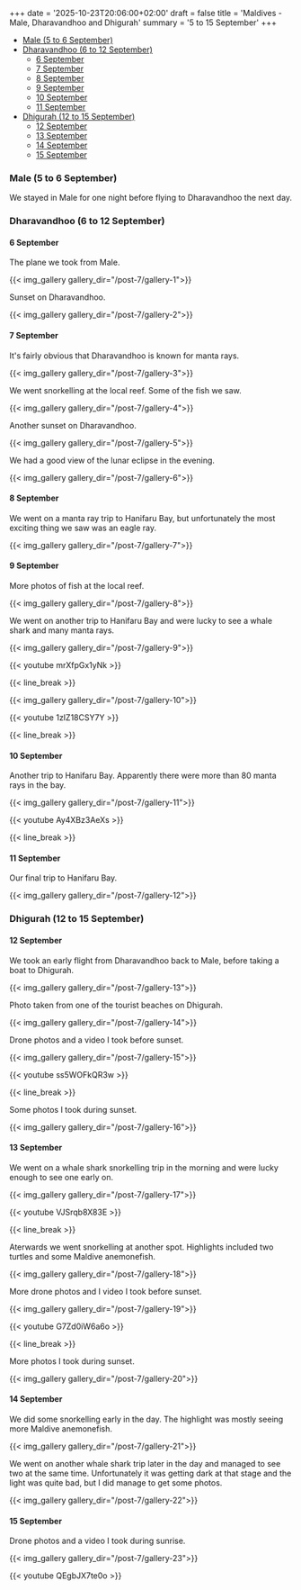 +++
date = '2025-10-23T20:06:00+02:00'
draft = false
title = 'Maldives - Male, Dharavandhoo and Dhigurah'
summary = '5 to 15 September'
+++

- [Male (5 to 6 September)](#male-5-to-6-september)
- [Dharavandhoo (6 to 12 September)](#dharavandhoo-6-to-12-september)
  - [6 September](#6-september)
  - [7 September](#7-september)
  - [8 September](#8-september)
  - [9 September](#9-september)
  - [10 September](#10-september)
  - [11 September](#11-september)
- [Dhigurah (12 to 15 September)](#dhigurah-12-to-15-september)
  - [12 September](#12-september)
  - [13 September](#13-september)
  - [14 September](#14-september)
  - [15 September](#15-september)

### Male (5 to 6 September)

We stayed in Male for one night before flying to Dharavandhoo the next day.

### Dharavandhoo (6 to 12 September)

#### 6 September

The plane we took from Male.

{{< img_gallery gallery_dir="/post-7/gallery-1">}}

Sunset on Dharavandhoo.

{{< img_gallery gallery_dir="/post-7/gallery-2">}}

#### 7 September

It's fairly obvious that Dharavandhoo is known for manta rays.

{{< img_gallery gallery_dir="/post-7/gallery-3">}}

We went snorkelling at the local reef. Some of the fish we saw.

{{< img_gallery gallery_dir="/post-7/gallery-4">}}

Another sunset on Dharavandhoo.

{{< img_gallery gallery_dir="/post-7/gallery-5">}}

We had a good view of the lunar eclipse in the evening.

{{< img_gallery gallery_dir="/post-7/gallery-6">}}

#### 8 September

We went on a manta ray trip to Hanifaru Bay, but unfortunately the most exciting thing we saw was an eagle ray.

{{< img_gallery gallery_dir="/post-7/gallery-7">}}

#### 9 September

More photos of fish at the local reef.

{{< img_gallery gallery_dir="/post-7/gallery-8">}}

We went on another trip to Hanifaru Bay and were lucky to see a whale shark and many manta rays.

{{< img_gallery gallery_dir="/post-7/gallery-9">}}

{{< youtube mrXfpGx1yNk >}}

{{< line_break >}}

{{< img_gallery gallery_dir="/post-7/gallery-10">}}

{{< youtube 1zIZ18CSY7Y >}}

{{< line_break >}}

#### 10 September

Another trip to Hanifaru Bay. Apparently there were more than 80 manta rays in the bay.

{{< img_gallery gallery_dir="/post-7/gallery-11">}}

{{< youtube Ay4XBz3AeXs >}}

{{< line_break >}}

#### 11 September

Our final trip to Hanifaru Bay. 

{{< img_gallery gallery_dir="/post-7/gallery-12">}}

### Dhigurah (12 to 15 September)

#### 12 September

We took an early flight from Dharavandhoo back to Male, before taking a boat to Dhigurah.

{{< img_gallery gallery_dir="/post-7/gallery-13">}}

Photo taken from one of the tourist beaches on Dhigurah.

{{< img_gallery gallery_dir="/post-7/gallery-14">}}

Drone photos and a video I took before sunset.

{{< img_gallery gallery_dir="/post-7/gallery-15">}}

{{< youtube ss5WOFkQR3w >}}

{{< line_break >}}

Some photos I took during sunset.

{{< img_gallery gallery_dir="/post-7/gallery-16">}}

#### 13 September

We went on a whale shark snorkelling trip in the morning and were lucky enough to see one early on.

{{< img_gallery gallery_dir="/post-7/gallery-17">}}

{{< youtube VJSrqb8X83E >}}

{{< line_break >}}

Aterwards we went snorkelling at another spot. Highlights included two turtles and some Maldive anemonefish.

{{< img_gallery gallery_dir="/post-7/gallery-18">}}

More drone photos and I video I took before sunset.

{{< img_gallery gallery_dir="/post-7/gallery-19">}}

{{< youtube G7Zd0iW6a6o >}}

{{< line_break >}}

More photos I took during sunset.

{{< img_gallery gallery_dir="/post-7/gallery-20">}}

#### 14 September

We did some snorkelling early in the day. The highlight was mostly seeing more Maldive anemonefish.

{{< img_gallery gallery_dir="/post-7/gallery-21">}}

We went on another whale shark trip later in the day and managed to see two at the same time. Unfortunately it was getting dark at that stage and the light was quite bad, but I did manage to get some photos.

{{< img_gallery gallery_dir="/post-7/gallery-22">}}

#### 15 September

Drone photos and a video I took during sunrise.

{{< img_gallery gallery_dir="/post-7/gallery-23">}}

{{< youtube QEgbJX7te0o >}}

